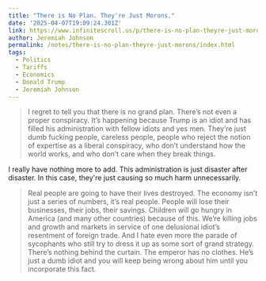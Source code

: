```yaml
---
title: "There is No Plan. They're Just Morons."
date: '2025-04-07T19:09:24.301Z'
link: https://www.infinitescroll.us/p/there-is-no-plan-theyre-just-morons
author: Jeremiah Johnson
permalink: /notes/there-is-no-plan-theyre-just-morons/index.html
tags:
  - Politics
  - Tariffs
  - Economics
  - Donald Trump
  - Jeremiah Johnson
---
```

> I regret to tell you that there is no grand plan. There’s not even a proper conspiracy. It’s happening because Trump is an idiot and has filled his administration with fellow idiots and yes men. They’re just dumb fucking people, careless people, people who reject the notion of expertise as a liberal conspiracy, who don’t understand how the world works, and who don’t care when they break things.

I really have nothing more to add. This administration is just disaster after disaster. In this case, they're just causing so much harm unnecessarily. 

> Real people are going to have their lives destroyed. The economy isn’t just a series of numbers, it’s real people. People will lose their businesses, their jobs, their savings. Children will go hungry in America (and many other countries) because of this. We’re killing jobs and growth and markets in service of one delusional idiot’s resentment of foreign trade. And I hate even more the parade of sycophants who still try to dress it up as some sort of grand strategy. There’s nothing behind the curtain. The emperor has no clothes. He’s just a dumb idiot and you will keep being wrong about him until you incorporate this fact.